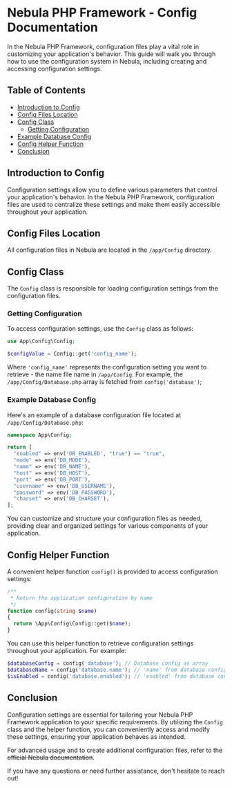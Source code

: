 # Nebula PHP Framework - Config Documentation

In the Nebula PHP Framework, configuration files play a vital role in customizing your application's behavior. This guide will walk you through how to use the configuration system in Nebula, including creating and accessing configuration settings.

## Table of Contents

- [Introduction to Config](#introduction-to-config)
- [Config Files Location](#config-files-location)
- [Config Class](#config-class)
  - [Getting Configuration](#getting-configuration)
- [Example Database Config](#example-database-config)
- [Config Helper Function](#config-helper-function)
- [Conclusion](#conclusion)

## Introduction to Config

Configuration settings allow you to define various parameters that control your application's behavior. In the Nebula PHP Framework, configuration files are used to centralize these settings and make them easily accessible throughout your application.

## Config Files Location

All configuration files in Nebula are located in the `/app/Config` directory.

## Config Class

The `Config` class is responsible for loading configuration settings from the configuration files.

### Getting Configuration

To access configuration settings, use the `Config` class as follows:

```php
use App\Config\Config;

$configValue = Config::get('config_name');
```

Where `'config_name'` represents the configuration setting you want to retrieve - the name file name in `/app/Config`. For example, the `/app/Config/Database.php` array is fetched from `config('database')`;

### Example Database Config

Here's an example of a database configuration file located at `/app/Config/Database.php`:

```php
namespace App\Config;

return [
  "enabled" => env('DB_ENABLED', "true") == "true",
  "mode" => env('DB_MODE'),
  "name" => env('DB_NAME'),
  "host" => env('DB_HOST'),
  "port" => env('DB_PORT'),
  "username" => env('DB_USERNAME'),
  "password" => env('DB_PASSWORD'),
  "charset" => env('DB_CHARSET'),
];
```

You can customize and structure your configuration files as needed, providing clear and organized settings for various components of your application.

## Config Helper Function

A convenient helper function `config()` is provided to access configuration settings:

```php
/**
 * Return the application configuration by name
 */
function config(string $name)
{
  return \App\Config\Config::get($name);
}
```

You can use this helper function to retrieve configuration settings throughout your application. For example:

```php
$databaseConfig = config('database'); // Database config as array
$databaseName = config('database.name'); // 'name' from database config array
$isEnabled = config('database.enabled'); // 'enabled' from database config array
```

## Conclusion

Configuration settings are essential for tailoring your Nebula PHP Framework application to your specific requirements. By utilizing the `Config` class and the helper function, you can conveniently access and modify these settings, ensuring your application behaves as intended.

For advanced usage and to create additional configuration files, refer to the <s>official Nebula documentation</s>.

If you have any questions or need further assistance, don't hesitate to reach out!
